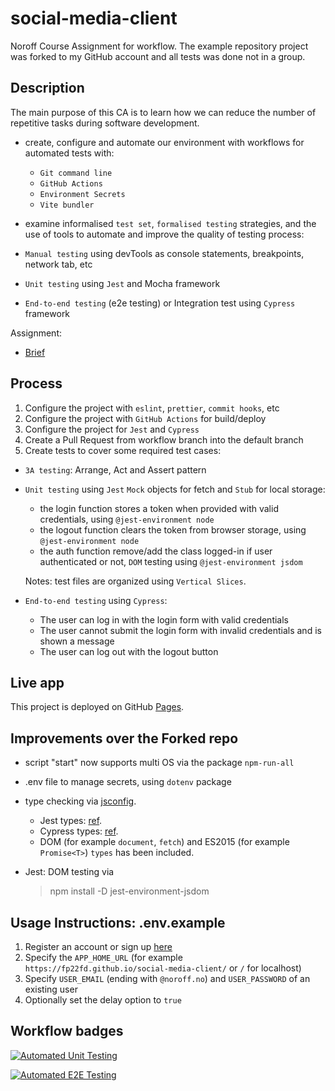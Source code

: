 # social-media-client

<!-- A simple overview of use/purpose. -->

Noroff Course Assignment for workflow.
The example repository project was forked to my GitHub account and all tests was done not in a group.

## Description

<!-- An in-depth paragraph about your project and overview of use. -->

The main purpose of this CA is to learn how we can reduce the number of repetitive tasks during software development.

- create, configure and automate our environment with workflows for automated tests with:

  - `Git command line`
  - `GitHub Actions`
  - `Environment Secrets`
  - `Vite bundler`

- examine informalised `test set`, `formalised testing` strategies, and the use of tools to automate and improve the quality of testing process:
- `Manual testing` using devTools as console statements, breakpoints, network tab, etc
- `Unit testing` using `Jest` and Mocha framework
- `End-to-end testing` (e2e testing) or Integration test using `Cypress` framework

Assignment:

- [Brief](docs/brief.pdf)

## Process

1. Configure the project with `eslint`, `prettier`, `commit hooks`, etc
2. Configure the project with `GitHub Actions` for build/deploy
3. Configure the project for `Jest` and `Cypress`
4. Create a Pull Request from workflow branch into the default branch
5. Create tests to cover some required test cases:

- `3A testing`: Arrange, Act and Assert pattern

- `Unit testing` using `Jest` `Mock` objects for fetch and `Stub` for local storage:

  - the login function stores a token when provided with valid credentials, using `@jest-environment node`
  - the logout function clears the token from browser storage, using `@jest-environment node`
  - the auth function remove/add the class logged-in if user authenticated or not, `DOM` testing using `@jest-environment jsdom`

  Notes: test files are organized using `Vertical Slices`.

- `End-to-end testing` using `Cypress`:

  - The user can log in with the login form with valid credentials
  - The user cannot submit the login form with invalid credentials and is shown a message
  - The user can log out with the logout button

## Live app

This project is deployed on GitHub [Pages](https://fp22fd.github.io/social-media-client/).

## Improvements over the Forked repo

- script "start" now supports multi OS via the package `npm-run-all`
- .env file to manage secrets, using `dotenv` package
- type checking via [jsconfig](https://code.visualstudio.com/docs/languages/jsconfig).

  - Jest types: [ref](<https://fp22fd.github.io/social-media-client/](https://stackoverflow.com/a/69845145)>).
  - Cypress types: [ref](https://docs.cypress.io/guides/tooling/typescript-support#Configure-tsconfigjson).
  - DOM (for example `document`, `fetch`) and ES2015 (for example `Promise<T>`) `types` has been included.

- Jest: DOM testing via
  > npm install -D jest-environment-jsdom

## Usage Instructions: .env.example

1. Register an account or sign up [here](https://fp22fd.github.io/social-media-client/)
2. Specify the `APP_HOME_URL` (for example `https://fp22fd.github.io/social-media-client/` or `/` for localhost)
3. Specify `USER_EMAIL` (ending with `@noroff.no`) and `USER_PASSWORD` of an existing user
4. Optionally set the delay option to `true`

## Workflow badges

[![Automated Unit Testing](https://github.com/FP22FD/social-media-client/actions/workflows/unit-test.yml/badge.svg?branch=workflow)](https://github.com/FP22FD/social-media-client/actions/workflows/unit-test.yml)

[![Automated E2E Testing](https://github.com/FP22FD/social-media-client/actions/workflows/e2e-test.yml/badge.svg?branch=workflow)](https://github.com/FP22FD/social-media-client/actions/workflows/e2e-test.yml)
